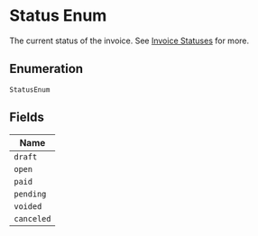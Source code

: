 
# Status Enum

The current status of the invoice. See [Invoice Statuses](https://chargify.zendesk.com/hc/en-us/articles/4407737494171#line-item-breakdowns) for more.

## Enumeration

`StatusEnum`

## Fields

| Name |
|  --- |
| `draft` |
| `open` |
| `paid` |
| `pending` |
| `voided` |
| `canceled` |

